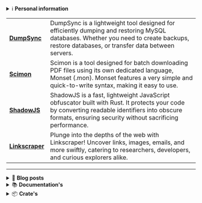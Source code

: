 <details>
  <summary>
    ℹ️ <b>Personal information</b>
  </summary>
  
  <p></p>
  
  <table>
    <tr>
      <td>🎉 Age</td>
      <td>26 years old (April 1)</td>
    </tr>
    <tr>
      <td>🌎 Location</td>
      <td><img src="https://flagicons.lipis.dev/flags/4x3/br.svg" width="16" /> <a href="https://en.wikipedia.org/wiki/Brazil">Brazil</a></td>
    </tr>
    <tr>
      <td>🌱 Learning</td>
      <td><a href="https://en.wikipedia.org/wiki/Computer_science">Computer Science</a></td>
    </tr>
    <tr>
      <td>⏳Hiperfocuses</td>
      <td><a href="https://en.wikipedia.org/wiki/Astronomy">Astronomy</a>, <a href="https://en.wikipedia.org/wiki/Philosophy">Philosophy</a> & <a href="https://en.wikipedia.org/wiki/Psychology">Psychology</a></td>
    </tr>
    <tr>
      <td>🏫 Education</td>
      <td><a href="https://en.wikipedia.org/wiki/Systems_analysis">Systems Analysis</a> at <a href="http://www.unip.br">UNIP</a></td>
    </tr>
    <tr>
      <td>💡 Languages</td>
      <td><img src="https://cdn.jsdelivr.net/gh/devicons/devicon@latest/icons/python/python-original.svg" width="16" /><a href="https://python.org"> Python</a>, <img src="https://cdn.jsdelivr.net/gh/devicons/devicon@latest/icons/go/go-original.svg" width="16" /><a href="https://go.dev"> Go</a> & <img src="https://cdn.jsdelivr.net/gh/devicons/devicon@latest/icons/rust/rust-original.svg" width="16" /><a href="https://rust-lang.com"> Rust</a></td>
    </tr>
    <tr>
      <td>👨‍💻 First Language</td>
      <td><a href="https://en.wikipedia.org/wiki/Visual_Basic_(.NET)">VB.Net</a> in <em><strong>2013</strong></em>
    </text>
  </svg>
  </td>
    </tr>
  </table>
</details>

<p></p>

<table>
  <tbody>
    <tr>
      <td><b><a href='https://github.com/kremilly/DumpSync'>DumpSync</a></b></td>
      <td>DumpSync is a lightweight tool designed for efficiently dumping and restoring MySQL databases. Whether you need to create backups, restore databases, or transfer data between servers.</td>
    </tr>
    <tr>
      <td><b><a href='https://github.com/Kremilly/Scimon'>Scimon</a></b></td>
      <td>Scimon is a tool designed for batch downloading PDF files using its own dedicated language, Monset (.mon). Monset features a very simple and quick-to-write syntax, making it easy to use.</td>
    </tr>
    <tr>
      <td><b><a href='https://github.com/Kremilly/ShadowJS'>ShadowJS</a></b></td>
      <td>ShadowJS is a fast, lightweight JavaScript obfuscator built with Rust. It protects your code by converting readable identifiers into obscure formats, ensuring security without sacrificing performance.</td>
    </tr>
    <tr>
      <td><b><a href='https://github.com/Kremilly/Linkscraper'>Linkscraper</a></b></td>
      <td>Plunge into the depths of the web with Linkscraper! Uncover links, images, emails, and more swiftly, catering to researchers, developers, and curious explorers alike.</td>
    </tr>
  </tbody>
</table>

---

<!--<div align='center'>
  <img src='https://skillicons.dev/icons?i=rust,javascript,python,cs,go,php' height='36px' />
</div>-->

<details>
  <summary>
    📝 <b>Blog posts</b>
  </summary>
  <ul>
    <!-- BLOG-POST-LIST:START --><li><a href='https://kremilly.com/blog/compiladores'><b>O que é um Compilador?</b></a>: Um compilador é um programa de computador que traduz código-fonte escrito em uma linguagem de programação de alto nível &lpar;como C, C++, Java&rpar; para uma linguagem de baixo nível, geralmente código de máquina que um computador pode executar diretamente, ou para um código intermediário que é posteriormente interpretado ou compilado em código de máquina.<br></li><li><a href='https://kremilly.com/blog/nao-use-pollyfill'><b>Não use Polyfill.js!</b></a>: Polyfill.js é uma biblioteca em JavaScript que fornece suporte para recursos mais recentes do JavaScript e da Web em navegadores que não os suportam nativamente. Isso é especialmente útil para garantir que o código funcione de maneira consistente em todos os navegadores, incluindo versões mais antigas que podem não ter implementado as últimas funcionalidades da linguagem ou da API Web.<br></li><li><a href='https://kremilly.com/blog/porque-usar-rust'><b>Porque usar Rust?</b></a>: Rust, uma linguagem de programação altamente versátil e segura, tem capturado crescente interesse nos últimos anos. Sua sintaxe elegante e poderosas ferramentas de segurança tornam-na uma escolha popular entre desenvolvedores em busca de desempenho e confiabilidade.<br></li><li><a href='https://kremilly.com/blog/hello-world'><b>Sejam muito bem-vindos ao meu novo blog!</b></a>: Esta é a primeira postagem oficial deste blog, pois a &quot;primeira&quot; havia sido apenas uma repostagem. Para inaugurar essa nova era, quero apresentar o que será publicado aqui, e exclusivamente aqui, de agora em diante.<br></li><!-- BLOG-POST-LIST:END -->
  </ul>
</details>

<details>
  <summary>
    📚 <b>Documentation's</b>
  </summary>
  <ul>
    <!-- DOCS-LIST:START --><li><a href='https://kremilly.com/docs/cve'><b>CVE</b></a><br></li><li><a href='https://kremilly.com/docs/devto'><b>Devto</b></a><br></li><li><a href='https://kremilly.com/docs/github'><b>GitHub</b></a><br></li><li><a href='https://kremilly.com/docs/hiddenbytes'><b>HiddenBytes</b></a><br></li><li><a href='https://kremilly.com/docs/ipx'><b>IPX</b></a><br></li><li><a href='https://kremilly.com/docs/minix'><b>Minix</b></a><br></li><li><a href='https://kremilly.com/docs/pageshot'><b>PageShot</b></a><br></li><li><a href='https://kremilly.com/docs/passguard'><b>PassGuard</b></a><br></li><li><a href='https://kremilly.com/docs/pdfinfo'><b>PDFInfo</b></a><br></li><li><a href='https://kremilly.com/docs/pdfscrape'><b>PDFScrape</b></a><br></li><li><a href='https://kremilly.com/docs/pdfthumb'><b>PDFThumb</b></a><br></li><li><a href='https://kremilly.com/docs/qrcode'><b>QRCode</b></a><br></li><li><a href='https://kremilly.com/docs/statslangs'><b>Statslangs</b></a><br></li><li><a href='https://kremilly.com/docs/wikipedia'><b>Wikipedia</b></a><br></li><!-- DOCS-LIST:END -->
  </ul>
</details>

<details>
  <summary>
    📦 <b>Crate's</b>
  </summary>
  <ul>
    <!-- CRATES-LIST:START --><li><a href='https://crates.io/crates/HiddenBytes'><b>HiddenBytes</b></a><br></li><li><a href='https://crates.io/crates/ShadowJS'><b>ShadowJS</b></a><br></li><li><a href='https://crates.io/crates/dumpsync'><b>dumpsync</b></a><br></li><li><a href='https://crates.io/crates/enigmify'><b>enigmify</b></a><br></li><li><a href='https://crates.io/crates/ipinfo-cli'><b>ipinfo-cli</b></a><br></li><li><a href='https://crates.io/crates/ipx'><b>ipx</b></a><br></li><li><a href='https://crates.io/crates/minix'><b>minix</b></a><br></li><li><a href='https://crates.io/crates/pageshot'><b>pageshot</b></a><br></li><li><a href='https://crates.io/crates/passguard'><b>passguard</b></a><br></li><!-- CRATES-LIST:END -->
  </ul>
</details>
